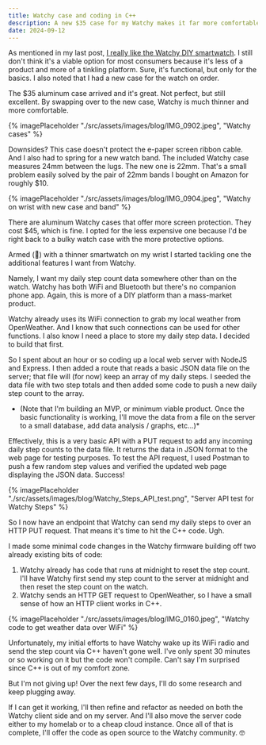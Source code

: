 ```yaml
---
title: Watchy case and coding in C++
description: A new $35 case for my Watchy makes it far more comfortable to wear. Now I just need to get more comfortable with C++ for new features
date: 2024-09-12
---
```


As mentioned in my last post, [I really like the Watchy DIY smartwatch](https://myconscious.stream/blog/Hello-Watchy/). I still don't think it's a viable option for most consumers because it's less of a product and more of a tinkling platform. Sure, it's functional, but only for the basics. I also noted that I had a new case for the watch on order.

The $35 aluminum case arrived and it's great. Not perfect, but still excellent. By swapping over to the new case, Watchy is much thinner and more comfortable. 

{% imagePlaceholder "./src/assets/images/blog/IMG_0902.jpeg", "Watchy cases" %}

Downsides? This case doesn't protect the e-paper screen ribbon cable. And I also had to spring for a new watch band. The included Watchy case measures 24mm between the lugs. The new one is 22mm. That's a small problem easily solved by the pair of 22mm bands I bought on Amazon for roughly $10. 

{% imagePlaceholder "./src/assets/images/blog/IMG_0904.jpeg", "Watchy on wrist with new case and band" %}

There are aluminum Watchy cases that offer more screen protection. They cost $45, which is fine. I opted for the less expensive one because I'd be right back to a bulky watch case with the more protective options.

Armed (🤣) with a thinner smartwatch on my wrist I started tackling one the additional features I want from Watchy. 

Namely, I want my daily step count data somewhere other than on the watch. Watchy has both WiFi and Bluetooth but there's no companion phone app. Again, this is more of a DIY platform than a mass-market product.

Watchy already uses its WiFi connection to grab my local weather from OpenWeather. And I know that such connections can be used for other functions. I also know I need a place to store my daily step data. I decided to build that first.

So I spent about an hour or so coding up a local web server with NodeJS and Express. I then added a route that reads a basic JSON data file on the server; that file will (for now) keep an array of my daily steps. I seeded the data file with two step totals and then added some code to push a new daily step count to the array.

* (Note that I'm building an MVP, or minimum viable product. Once the basic functionality is working, I'll move the data from a file on the server to a small database, add data analysis / graphs, etc...)*

Effectively, this is a very basic API with a PUT request to add any incoming daily step counts to the data file. It returns the data in JSON format to the web page for testing purposes. To test the API request, I used Postman to push a few random step values and verified the updated web page displaying the JSON data. Success!

{% imagePlaceholder "./src/assets/images/blog/Watchy_Steps_API_test.png", "Server API test for Watchy Steps" %}

So I now have an endpoint that Watchy can send my daily steps to over an HTTP PUT request. That means it's time to hit the C++ code. Ugh.

I made some minimal code changes in the Watchy firmware building off two already existing bits of code:

1. Watchy already has code that runs at midnight to reset the step count. I'll have Watchy first send my step count to the server at midnight and then reset the step count on the watch.
2. Watchy sends an HTTP GET request to OpenWeather, so I have a small sense of how an HTTP client works in C++.

{% imagePlaceholder "./src/assets/images/blog/IMG_0160.jpeg", "Watchy code to get weather data over WiFi" %}

Unfortunately, my initial efforts to have Watchy wake up its WiFi radio and send the step count via C++ haven't gone well. I've only spent 30 minutes or so working on it but the code won't compile. Can't say I'm surprised since C++ is out of my comfort zone. 

But I'm not giving up! Over the next few days, I'll do some research and keep plugging away. 

If I can get it working, I'll then refine and refactor as needed on both the Watchy client side and on my server. And I'll also move the server code either to my homelab or to a cheap cloud instance. Once all of that is complete, I'll offer the code as open source to the Watchy community. 🤓
